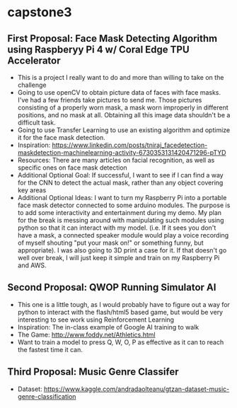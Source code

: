 # capstone3

## First Proposal: Face Mask Detecting Algorithm using Raspberyy Pi 4 w/ Coral Edge TPU Accelerator
* This is a project I really want to do and more than willing to take on the challenge
* Going to use openCV to obtain picture data of faces with face masks. I've had a few friends take pictures to send me. Those pictures consisting of a properly worn mask, a mask worn improperly in different positions, and no mask at all. Obtaining all this image data shouldn't be a difficult task.
* Going to use Transfer Learning to use an existing algorithm and optimize it for the face mask detection.
* Inspiration: https://www.linkedin.com/posts/tniraj_facedetection-maskdetection-machinelearning-activity-6730353131420471296-pTYD
* Resources: There are many articles on facial recognition, as well as specific ones on face mask detection
* Additional Optional Goal: If successful, I want to see if I can find a way for the CNN to detect the actual mask, rather than any object covering key areas
* Additional Optional Ideas: I want to turn my Raspberry Pi into a portable face mask detector connected to some arduino modules. The purpose is to add some interactivity and entertainment during my demo. My plan for the break is messing around with manipulating such modules using python so that it can interact with my model. (i.e. If it sees you don't have a mask, a connected speaker module would play a voice recording of myself shouting "put your mask on!" or something funny, but appropriate). I was also going to 3D print a case for it. If that doesn't go well over break, I will just keep it simple and train on my Raspberry Pi and AWS.


## Second Proposal: QWOP Running Simulator AI
* This one is a little tough, as I would probably have to figure out a way for python to interact with the flash/html5 based game, but would be very interesting to see work using Reinforcement Learning
* Inspiration: The in-class example of Google AI training to walk
* The Game: http://www.foddy.net/Athletics.html
* Want to train a model to press Q, W, O, P as effective as it can to reach the fastest time it can.


## Third Proposal: Music Genre Classifer
* Dataset: https://www.kaggle.com/andradaolteanu/gtzan-dataset-music-genre-classification
